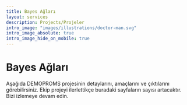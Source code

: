 ```yaml
---
title: Bayes Ağları
layout: services
description: Projects/Projeler
intro_image: "images/illustrations/doctor-man.svg"
intro_image_absolute: true
intro_image_hide_on_mobile: true
---
```


# Bayes Ağları

Aşağıda DEMOPROMS projesinin detaylarını, amaçlarını ve çıktılarını görebilirsiniz. Ekip projeyi ilerlettikçe buradaki sayfaların sayısı artacaktır. Bizi izlemeye devam edin.
